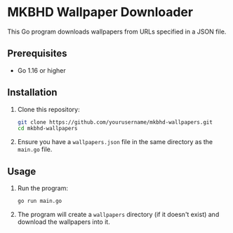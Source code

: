 # MKBHD Wallpaper Downloader

This Go program downloads wallpapers from URLs specified in a JSON file.

## Prerequisites

-   Go 1.16 or higher

## Installation

1. Clone this repository:

    ```bash
    git clone https://github.com/yourusername/mkbhd-wallpapers.git
    cd mkbhd-wallpapers
    ```

2. Ensure you have a `wallpapers.json` file in the same directory as the `main.go` file.

## Usage

1. Run the program:

    ```bash
    go run main.go
    ```

2. The program will create a `wallpapers` directory (if it doesn't exist) and download the wallpapers into it.
